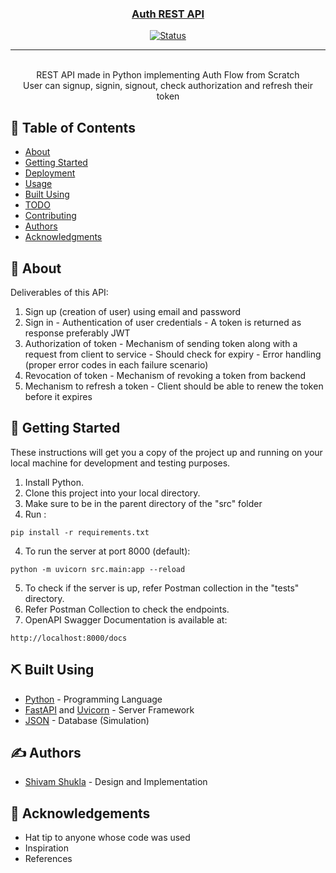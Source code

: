 <p align="center">
  <a href="" rel="noopener">
</p>

<h3 align="center">Auth REST API</h3>

<div align="center">

[![Status](https://img.shields.io/badge/status-active-success.svg)]()

</div>

---

<p align="center"> 
    <br> REST API made in Python implementing Auth Flow from Scratch
    <br> User can signup, signin, signout, check authorization and refresh their token
</p>

## 📝 Table of Contents

-  [About](#about)
-  [Getting Started](#getting_started)
-  [Deployment](#deployment)
-  [Usage](#usage)
-  [Built Using](#built_using)
-  [TODO](../TODO.md)
-  [Contributing](../CONTRIBUTING.md)
-  [Authors](#authors)
-  [Acknowledgments](#acknowledgement)

## 🧐 About <a name = "about"></a>

Deliverables of this API:

1. Sign up (creation of user) using email and password
2. Sign in - Authentication of user credentials - A token is returned as response preferably JWT
3. Authorization of token - Mechanism of sending token along with a request from client to service - Should check for expiry - Error handling (proper error codes in each failure scenario)
4. Revocation of token - Mechanism of revoking a token from backend
5. Mechanism to refresh a token - Client should be able to renew the token before it expires

## 🏁 Getting Started <a name = "getting_started"></a>

These instructions will get you a copy of the project up and running on your local machine for development and testing purposes.

1. Install Python.
2. Clone this project into your local directory.
3. Make sure to be in the parent directory of the "src" folder
4. Run :

```
pip install -r requirements.txt
```

4. To run the server at port 8000 (default):

```
python -m uvicorn src.main:app --reload
```

5. To check if the server is up, refer Postman collection in the "tests" directory.
6. Refer Postman Collection to check the endpoints.
7. OpenAPI Swagger Documentation is available at:

```
http://localhost:8000/docs
```

## ⛏️ Built Using <a name = "built_using"></a>

-  [Python](https://www.python.org/) - Programming Language
-  [FastAPI](https://fastapi.tiangolo.com/) and [Uvicorn](https://www.uvicorn.org/) - Server Framework
-  [JSON](https://www.json.org/) - Database (Simulation)

## ✍️ Authors <a name = "authors"></a>

-  [Shivam Shukla](https://github.com/lastropy) - Design and Implementation

## 🎉 Acknowledgements <a name = "acknowledgement"></a>

-  Hat tip to anyone whose code was used
-  Inspiration
-  References
